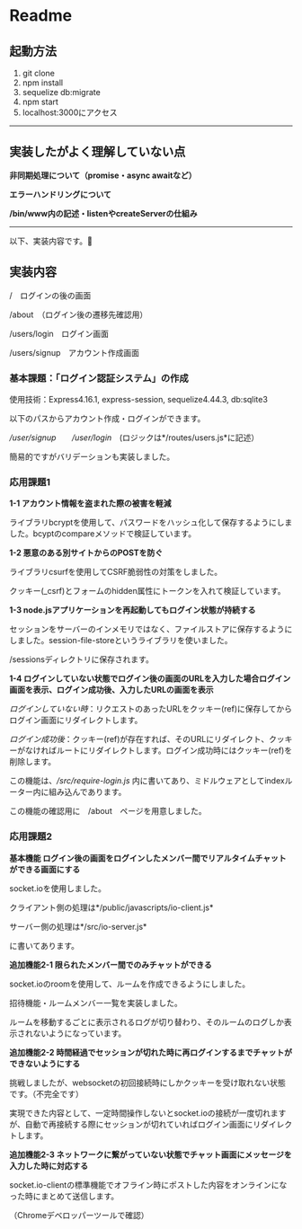 # Readme

## 起動方法

1. git clone
2. npm install
3. sequelize db:migrate
4. npm start
5. localhost:3000にアクセス

****

## 実装したがよく理解していない点

**非同期処理について（promise・async awaitなど）**

**エラーハンドリングについて**

**/bin/www内の記述・listenやcreateServerの仕組み**

****

以下、実装内容です。

## 実装内容

/　ログインの後の画面

/about　（ログイン後の遷移先確認用）

/users/login　ログイン画面

/users/signup　アカウント作成画面

### 基本課題：「ログイン認証システム」の作成

使用技術：Express4.16.1, express-session, sequelize4.44.3, db:sqlite3

以下のパスからアカウント作成・ログインができます。

*/user/signup*　　*/user/login*　(ロジックは*/routes/users.js*に記述）

簡易的ですがバリデーションも実装しました。

### 応用課題1

**1-1 アカウント情報を盗まれた際の被害を軽減**

ライブラリbcryptを使用して、パスワードをハッシュ化して保存するようにしました。bcyptのcompareメソッドで検証しています。

**1-2 悪意のある別サイトからのPOSTを防ぐ**

ライブラリcsurfを使用してCSRF脆弱性の対策をしました。

クッキー(_csrf)とフォームのhidden属性にトークンを入れて検証しています。

**1-3 node.jsアプリケーションを再起動してもログイン状態が持続する**

セッションをサーバーのインメモリではなく、ファイルストアに保存するようにしました。session-file-storeというライブラリを使いました。

/sessionsディレクトリに保存されます。

**1-4 ログインしていない状態でログイン後の画面のURLを入力した場合ログイン画面を表示、ログイン成功後、入力したURLの画面を表示**

*ログインしていない時*：リクエストのあったURLをクッキー(ref)に保存してからログイン画面にリダイレクトします。

*ログイン成功後*：クッキー(ref)が存在すれば、そのURLにリダイレクト、クッキーがなければルートにリダイレクトします。ログイン成功時にはクッキー(ref)を削除します。

この機能は、*/src/require-login.js* 内に書いてあり、ミドルウェアとしてindexルーター内に組み込んであります。

この機能の確認用に　/about　ページを用意しました。

### 応用課題2

**基本機能 ログイン後の画面をログインしたメンバー間でリアルタイムチャットができる画面にする**

socket.ioを使用しました。

クライアント側の処理は*/public/javascripts/io-client.js*

サーバー側の処理は*/src/io-server.js*

に書いてあります。

**追加機能2-1 限られたメンバー間でのみチャットができる**

socket.ioのroomを使用して、ルームを作成できるようにしました。

招待機能・ルームメンバー一覧を実装しました。

ルームを移動するごとに表示されるログが切り替わり、そのルームのログしか表示されないようになっています。

**追加機能2-2 時間経過でセッションが切れた時に再ログインするまでチャットができないようにする**

挑戦しましたが、websocketの初回接続時にしかクッキーを受け取れない状態です。（不完全です）

実現できた内容として、一定時間操作しないとsocket.ioの接続が一度切れますが、自動で再接続する際にセッションが切れていればログイン画面にリダイレクトします。

**追加機能2-3 ネットワークに繋がっていない状態でチャット画面にメッセージを入力した時に対応する**

socket.io-clientの標準機能でオフライン時にポストした内容をオンラインになった時にまとめて送信します。

（Chromeデベロッパーツールで確認）